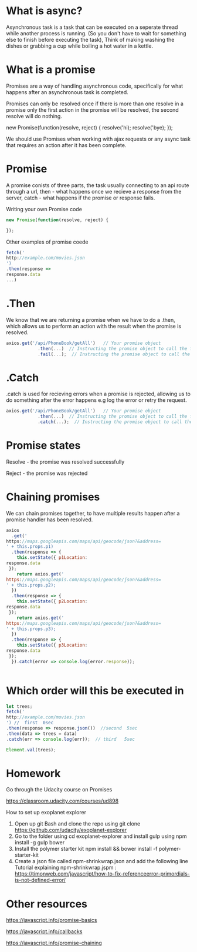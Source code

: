 
# What is async?

Asynchronous task is a task that can be executed on a seperate thread while another process is running. (So you don't have to wait for something else to finish before executing the task),
Think of making washing the dishes or grabbing a cup while boiling a hot water in a kettle.


# What is a promise

Promises are a way of handling asynchronous code, specifically for what happens after an asynchronous task is completed.

Promises can only be resolved once if there is more than one resolve in a promise only the first action in the promise will be resolved, the second resolve will do nothing.

 new Promise(function(resolve, reject) {
 resolve('hi);
 resolve('bye);
});

We should use Promises when working with ajax requests or any async task that requires an action after it has been complete.

# Promise 

A promise conists of three parts, the task usually connecting to an api route through a url, then - what happens once we recieve a response from the server, catch - what happens if the promise or response fails.

Writing your own Promise code
```js
new Promise(function(resolve, reject) {

});
```

Other examples of promise coede
```js
fetch('
http://example.com/movies.json
') 
.then(response => 
response.data
...) 
```

# .Then
We know that we are returning a promise when we have to do a .then, which allows us to perform an action with the result when the promise is resolved.

```js
axios.get('/api/PhoneBook/getAll')   // Your promise object
            .then(...)  // Instructing the promise object to call the function in the brackets once it completes successfully
            .fail(...);  // Instructing the promise object to call the function in the brackets if it fails
```

# .Catch
.catch is used for recieving errors when a promise is rejected, allowing us to do something after the error happens e.g log the error or retry the request.

```js
axios.get('/api/PhoneBook/getAll')   // Your promise object
            .then(...)  // Instructing the promise object to call the function in the brackets once it completes successfully
            .catch(...);  // Instructing the promise object to call the function in the brackets if it fails
```

# Promise states

Resolve - the promise was resolved successfully

Reject - the promise was rejected

# Chaining promises

We can chain promises together, to have multiple results happen after a promise handler has been resolved.

```js
axios
  .get('
https://maps.googleapis.com/maps/api/geocode/json?&address=
' + this.props.p1)
  .then(response => {
    this.setState({ p1Location: 
response.data
 });
    return axios.get('
https://maps.googleapis.com/maps/api/geocode/json?&address=
' + this.props.p2);
  })
  .then(response => {
    this.setState({ p2Location: 
response.data
 });
    return axios.get('
https://maps.googleapis.com/maps/api/geocode/json?&address=
' + this.props.p3);
  })
  .then(response => {
    this.setState({ p3Location: 
response.data
 });
  }).catch(error => console.log(error.response));
  
  ```
  
 # Which order will this be executed in
 
 ```js
let trees;
fetch('
http://example.com/movies.json
') //  first  0sec
.then(response => response.json())  //second  5sec
.then(data => trees = data)
.catch(err => console.log(err));  // third   5sec

Element.val(trees);
 ```

# Homework 

Go through the Udacity course on Promises 

https://classroom.udacity.com/courses/ud898

How to set up exoplanet explorer 

1. Open up git Bash and clone the repo using git clone https://github.com/udacity/exoplanet-explorer
2. Go to the folder using cd exoplanet-explorer and install gulp using npm install -g gulp bower
3. Install the polymer starter kit npm install && bower install -f polymer-starter-kit
4. Create a json file called npm-shrinkwrap.json and add the following line
Tutorial explaining npm-shrinkwrap.jspm : https://timonweb.com/javascript/how-to-fix-referenceerror-primordials-is-not-defined-error/

# Other resources

https://javascript.info/promise-basics

https://javascript.info/callbacks

https://javascript.info/promise-chaining
